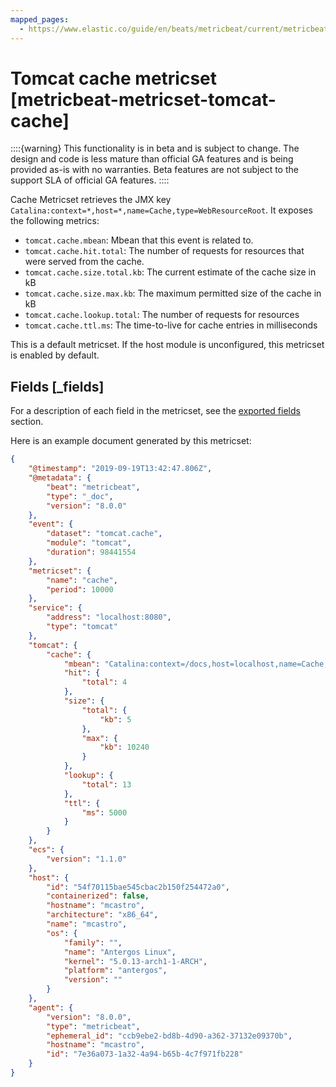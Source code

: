 ```yaml
---
mapped_pages:
  - https://www.elastic.co/guide/en/beats/metricbeat/current/metricbeat-metricset-tomcat-cache.html
---
```


<!-- This file is generated! See scripts/docs_collector.py -->

# Tomcat cache metricset [metricbeat-metricset-tomcat-cache]

::::{warning}
This functionality is in beta and is subject to change. The design and code is less mature than official GA features and is being provided as-is with no warranties. Beta features are not subject to the support SLA of official GA features.
::::


Cache Metricset retrieves the JMX key `Catalina:context=*,host=*,name=Cache,type=WebResourceRoot`. It exposes the following metrics:

* `tomcat.cache.mbean`: Mbean that this event is related to.
* `tomcat.cache.hit.total`: The number of requests for resources that were served from the cache.
* `tomcat.cache.size.total.kb`: The current estimate of the cache size in kB
* `tomcat.cache.size.max.kb`: The maximum permitted size of the cache in kB
* `tomcat.cache.lookup.total`: The number of requests for resources
* `tomcat.cache.ttl.ms`: The time-to-live for cache entries in milliseconds

This is a default metricset. If the host module is unconfigured, this metricset is enabled by default.

## Fields [_fields]

For a description of each field in the metricset, see the [exported fields](/reference/metricbeat/exported-fields-tomcat.md) section.

Here is an example document generated by this metricset:

```json
{
    "@timestamp": "2019-09-19T13:42:47.806Z",
    "@metadata": {
        "beat": "metricbeat",
        "type": "_doc",
        "version": "8.0.0"
    },
    "event": {
        "dataset": "tomcat.cache",
        "module": "tomcat",
        "duration": 98441554
    },
    "metricset": {
        "name": "cache",
        "period": 10000
    },
    "service": {
        "address": "localhost:8080",
        "type": "tomcat"
    },
    "tomcat": {
        "cache": {
            "mbean": "Catalina:context=/docs,host=localhost,name=Cache,type=WebResourceRoot",
            "hit": {
                "total": 4
            },
            "size": {
                "total": {
                    "kb": 5
                },
                "max": {
                    "kb": 10240
                }
            },
            "lookup": {
                "total": 13
            },
            "ttl": {
                "ms": 5000
            }
        }
    },
    "ecs": {
        "version": "1.1.0"
    },
    "host": {
        "id": "54f70115bae545cbac2b150f254472a0",
        "containerized": false,
        "hostname": "mcastro",
        "architecture": "x86_64",
        "name": "mcastro",
        "os": {
            "family": "",
            "name": "Antergos Linux",
            "kernel": "5.0.13-arch1-1-ARCH",
            "platform": "antergos",
            "version": ""
        }
    },
    "agent": {
        "version": "8.0.0",
        "type": "metricbeat",
        "ephemeral_id": "ccb9ebe2-bd8b-4d90-a362-37132e09370b",
        "hostname": "mcastro",
        "id": "7e36a073-1a32-4a94-b65b-4c7f971fb228"
    }
}
```
